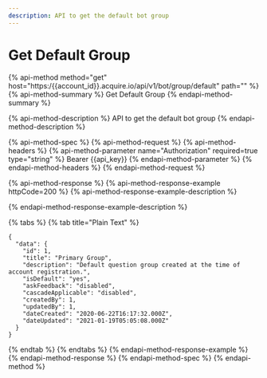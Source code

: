 ```yaml
---
description: API to get the default bot group
---
```


# Get Default Group

{% api-method method="get" host="https:/{{account\_id}}.acquire.io/api/v1/bot/group/default" path="" %}
{% api-method-summary %}
Get Default Group
{% endapi-method-summary %}

{% api-method-description %}
API to get the default bot group
{% endapi-method-description %}

{% api-method-spec %}
{% api-method-request %}
{% api-method-headers %}
{% api-method-parameter name="Authorization" required=true type="string" %}
Bearer {{api\_key}}
{% endapi-method-parameter %}
{% endapi-method-headers %}
{% endapi-method-request %}

{% api-method-response %}
{% api-method-response-example httpCode=200 %}
{% api-method-response-example-description %}
 
{% endapi-method-response-example-description %}

{% tabs %}
{% tab title="Plain Text" %}
```
{
  "data": {
    "id": 1,
    "title": "Primary Group",
    "description": "Default question group created at the time of account registration.",
    "isDefault": "yes",
    "askFeedback": "disabled",
    "cascadeApplicable": "disabled",
    "createdBy": 1,
    "updatedBy": 1,
    "dateCreated": "2020-06-22T16:17:32.000Z",
    "dateUpdated": "2021-01-19T05:05:08.000Z"
  }
}
```
{% endtab %}
{% endtabs %}
{% endapi-method-response-example %}
{% endapi-method-response %}
{% endapi-method-spec %}
{% endapi-method %}

